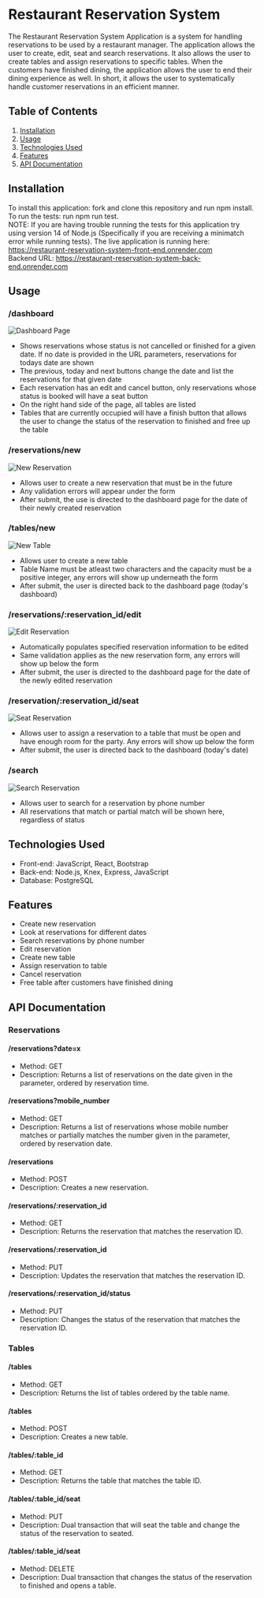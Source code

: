 # Restaurant Reservation System

The Restaurant Reservation System Application is a system for handling reservations to be used by a restaurant manager. The application allows the user to create, edit, seat and search reservations. It also allows the user to create tables and assign reservations to specific tables. When the customers have finished dining, the application allows the user to end their dining experience as well. In short, it allows the user to systematically handle customer reservations in an efficient manner.

## Table of Contents

1. [Installation](#installation)
2. [Usage](#usage)
3. [Technologies Used](#technologies-used)
4. [Features](#features)
5. [API Documentation](#API-documentation)

## Installation

To install this application: fork and clone this repository and run npm install.  
To run the tests: run npm run test.  
NOTE: If you are having trouble running the tests for this application try using version 14 of Node.js (Specifically if you are receiving a minimatch error while running tests).
The live application is running here: https://restaurant-reservation-system-front-end.onrender.com  
Backend URL: https://restaurant-reservation-system-back-end.onrender.com

## Usage

### /dashboard

![Dashboard Page](https://github.com/Kyle-Haesler/Capstone-Restaurant-Reservation-System/blob/main/images/DashboardScreenShot.png?raw=true)

- Shows reservations whose status is not cancelled or finished for a given date. If no date is provided in the URL parameters, reservations for todays date are shown
- The previous, today and next buttons change the date and list the reservations for that given date
- Each reservation has an edit and cancel button, only reservations whose status is booked will have a seat button
- On the right hand side of the page, all tables are listed
- Tables that are currently occupied will have a finish button that allows the user to change the status of the reservation to finished and free up the table

### /reservations/new

![New Reservation](https://github.com/Kyle-Haesler/Capstone-Restaurant-Reservation-System/blob/main/images/NewReservationScreenShot.png?raw=true)

- Allows user to create a new reservation that must be in the future
- Any validation errors will appear under the form
- After submit, the use is directed to the dashboard page for the date of their newly created reservation

### /tables/new

![New Table](https://github.com/Kyle-Haesler/Capstone-Restaurant-Reservation-System/blob/main/images/NewTableScreenShot.png?raw=true)

- Allows user to create a new table
- Table Name must be atleast two characters and the capacity must be a positive integer, any errors will show up underneath the form
- After submit, the user is directed back to the dashboard page (today's dashboard)

### /reservations/:reservation_id/edit

![Edit Reservation](https://github.com/Kyle-Haesler/Capstone-Restaurant-Reservation-System/blob/main/images/EditReservationScreenShot.png?raw=true)

- Automatically populates specified reservation information to be edited
- Same validation applies as the new reservation form, any errors will show up below the form
- After submit, the user is directed to the dashboard page for the date of the newly edited reservation

### /reservation/:reservation_id/seat

![Seat Reservation](https://github.com/Kyle-Haesler/Capstone-Restaurant-Reservation-System/blob/main/images/SeatReservationScreenShot.png?raw=true)

- Allows user to assign a reservation to a table that must be open and have enough room for the party. Any errors will show up below the form
- After submit, the user is directed back to the dashboard (today's date)

### /search

![Search Reservation](https://github.com/Kyle-Haesler/Capstone-Restaurant-Reservation-System/blob/main/images/SearchReservationScreenShot.png?raw=true)

- Allows user to search for a reservation by phone number
- All reservations that match or partial match will be shown here, regardless of status

## Technologies Used

- Front-end: JavaScript, React, Bootstrap
- Back-end: Node.js, Knex, Express, JavaScript
- Database: PostgreSQL

## Features

- Create new reservation
- Look at reservations for different dates
- Search reservations by phone number
- Edit reservation
- Create new table
- Assign reservation to table
- Cancel reservation
- Free table after customers have finished dining

## API Documentation

### Reservations

#### /reservations?date=x

- Method: GET
- Description: Returns a list of reservations on the date given in the parameter, ordered by reservation time.

#### /reservations?mobile_number

- Method: GET
- Description: Returns a list of reservations whose mobile number matches or partially matches the number given in the parameter, ordered by reservation date.

#### /reservations

- Method: POST
- Description: Creates a new reservation.

#### /reservations/:reservation_id

- Method: GET
- Description: Returns the reservation that matches the reservation ID.

#### /reservations/:reservation_id

- Method: PUT
- Description: Updates the reservation that matches the reservation ID.

#### /reservations/:reservation_id/status

- Method: PUT
- Description: Changes the status of the reservation that matches the reservation ID.

### Tables

#### /tables

- Method: GET
- Description: Returns the list of tables ordered by the table name.

#### /tables

- Method: POST
- Description: Creates a new table.

#### /tables/:table_id

- Method: GET
- Description: Returns the table that matches the table ID.

#### /tables/:table_id/seat

- Method: PUT
- Description: Dual transaction that will seat the table and change the status of the reservation to seated.

#### /tables/:table_id/seat

- Method: DELETE
- Description: Dual transaction that changes the status of the reservation to finished and opens a table.
